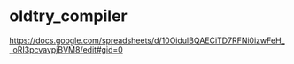 # oldtry_compiler
https://docs.google.com/spreadsheets/d/10OidulBQAECiTD7RFNi0izwFeH__oRI3pcvavpjBVM8/edit#gid=0
